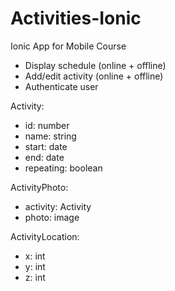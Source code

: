 # Activities-Ionic
Ionic App for Mobile Course

- Display schedule (online + offline)
- Add/edit activity (online + offline)
- Authenticate user

Activity:
- id: number
- name: string
- start: date
- end: date
- repeating: boolean

ActivityPhoto:
- activity: Activity
- photo: image

ActivityLocation:
- x: int
- y: int
- z: int
